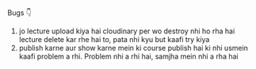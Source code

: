Bugs 👇
1. jo lecture upload kiya hai cloudinary per wo destroy nhi ho rha hai lecture delete kar rhe hai to, pata nhi kyu but kaafi try kiya
2. publish karne aur show karne mein ki course publish hai ki nhi usmein kaafi problem a rhi. Problem nhi a rhi hai, samjha mein nhi a rha hai 